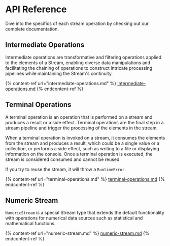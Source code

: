 # API Reference

Dive into the specifics of each stream operation by checking out our complete documentation.

## Intermediate Operations

Intermediate operations are transformative and filtering operations applied to the elements of a Stream, enabling diverse data manipulations and facilitating the chaining of operations to construct intricate processing pipelines while maintaining the Stream's continuity.

{% content-ref url="intermediate-operations.md" %}
[intermediate-operations.md](intermediate-operations.md)
{% endcontent-ref %}

## Terminal Operations

A terminal operation is an operation that is performed on a stream and produces a result or a side effect. Terminal operations are the final step in a stream pipeline and trigger the processing of the elements in the stream.

When a terminal operation is invoked on a stream, it consumes the elements from the stream and produces a result, which could be a single value or a collection, or performs a side effect, such as writing to a file or displaying information on the console. Once a terminal operation is executed, the stream is considered consumed and cannot be reused.

If you try to reuse the stream, it will throw a `RuntimeError`.

{% content-ref url="terminal-operations.md" %}
[terminal-operations.md](terminal-operations.md)
{% endcontent-ref %}

## Numeric Stream

`NumericStream` is a special Stream type that extends the default functionality with operations for numerical data sources such as statistical and mathematical functions.

{% content-ref url="numeric-stream.md" %}
[numeric-stream.md](numeric-stream.md)
{% endcontent-ref %}

